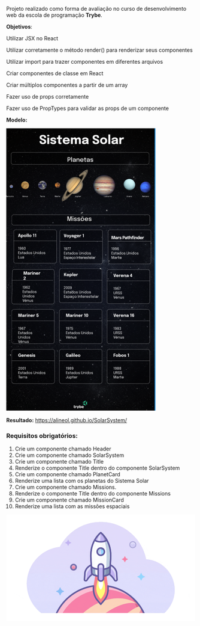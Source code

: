 Projeto realizado como forma de avaliação no curso de desenvolvimento web da escola de programação **Trybe**.

**Objetivos**: 

Utilizar JSX no React

Utilizar corretamente o método render() para renderizar seus componentes

Utilizar import para trazer componentes em diferentes arquivos

Criar componentes de classe em React

Criar múltiplos componentes a partir de um array

Fazer uso de props corretamente

Fazer uso de PropTypes para validar as props de um componente

**Modelo:**

<img src="https://github.com/Alineol/SolarSystem/blob/main/Captura%20de%20tela%20de%202022-01-26%2011-31-59.png" width="400"/>

**Resultado:**
https://alineol.github.io/SolarSystem/

### Requisitos obrigatórios:
1. Crie um componente chamado Header
2. Crie um componente chamado SolarSystem
3. Crie um componente chamado Title
4. Renderize o componente Title dentro do componente SolarSystem
5. Crie um componente chamado PlanetCard
6. Renderize uma lista com os planetas do Sistema Solar
7. Crie um componente chamado Missions.
8. Renderize o componente Title dentro do componente Missions
9. Crie um componente chamado MissionCard
10. Renderize uma lista com as missões espaciais
  
  
![my image](https://github.com/Alineol/Todo-list/blob/main/1_viMDiyH9fN7cmcM0n3qqIg.gif)
